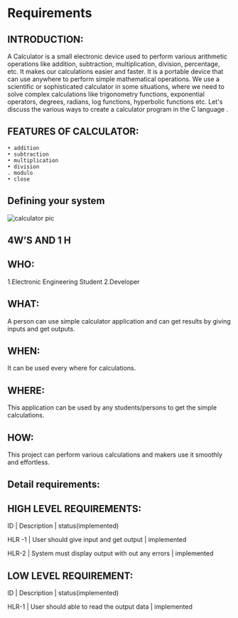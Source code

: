 # Requirements

## INTRODUCTION:

A Calculator is a small electronic device used to perform various arithmetic operations like addition, subtraction, multiplication, division, percentage, etc. It makes our calculations easier and faster. It is a portable device that can use anywhere to perform simple mathematical operations. We use a scientific or sophisticated calculator in some situations, where we need to solve complex calculations like trigonometry functions, exponential operators, degrees, radians, log functions, hyperbolic functions etc. Let's discuss the various ways to create a calculator program in the C language .

## FEATURES OF CALCULATOR:

    • addition 
    • subtraction 
    • multiplication 
    • division
    . modulo
    • close
## Defining your system
![calculator pic](https://user-images.githubusercontent.com/89696284/132345243-024fe7c3-fe67-420d-b1a3-d5f8c735d34d.png)

 ## 4W’S AND 1 H 

## WHO:
1.Electronic Engineering Student
2.Developer

## WHAT:
A person can use simple calculator application and  can get results by giving  inputs and get outputs. 

## WHEN:
It can be used every where for calculations.

## WHERE:
This application can be used by any students/persons to get the simple calculations.

## HOW:
This project can perform various calculations and makers use it smoothly and effortless.


## Detail requirements:

## HIGH LEVEL REQUIREMENTS:

ID      | Description                           |   status(implemented)

HLR -1  |   User should give input and get output                         |      implemented

HLR-2   |  System must display output with out any errors  |       implemented




## LOW LEVEL REQUIREMENT:

ID     |       Description                              |        status(implemented)

HLR-1  |      User should able to read the output data   |       implemented






